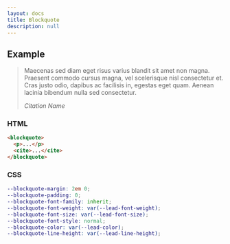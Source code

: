 ```yaml
---
layout: docs
title: Blockquote
description: null
---
```


## Example

<blockquote>
  <p>Maecenas sed diam eget risus varius blandit sit amet non magna. Praesent commodo cursus magna, vel scelerisque nisl consectetur et. Cras justo odio, dapibus ac facilisis in, egestas eget quam. Aenean lacinia bibendum nulla sed consectetur.</p>
  <cite>Citation Name</cite>
</blockquote>

### HTML

```html
<blockquote>
  <p>...</p>
  <cite>...</cite>
</blockquote>
```

### CSS

```scss
--blockquote-margin: 2em 0;
--blockquote-padding: 0;
--blockquote-font-family: inherit;
--blockquote-font-weight: var(--lead-font-weight);
--blockquote-font-size: var(--lead-font-size);
--blockquote-font-style: normal;
--blockquote-color: var(--lead-color);
--blockquote-line-height: var(--lead-line-height);
```
